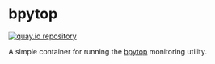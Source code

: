 # bpytop

[![quay.io repository](https://img.shields.io/badge/updated-2023--03--05-green)](https://quay.io/repository/miabbott/bpytop)

A simple container for running the [bpytop](https://github.com/aristocratos/bpytop) monitoring utility.